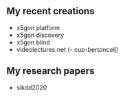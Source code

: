 ## My recent creations

- x5gon platform
- x5gon discovery
- x5gon blind
- videolectures.net
  (- cup-bertoncelj)

## My research papers

- sikdd2020
